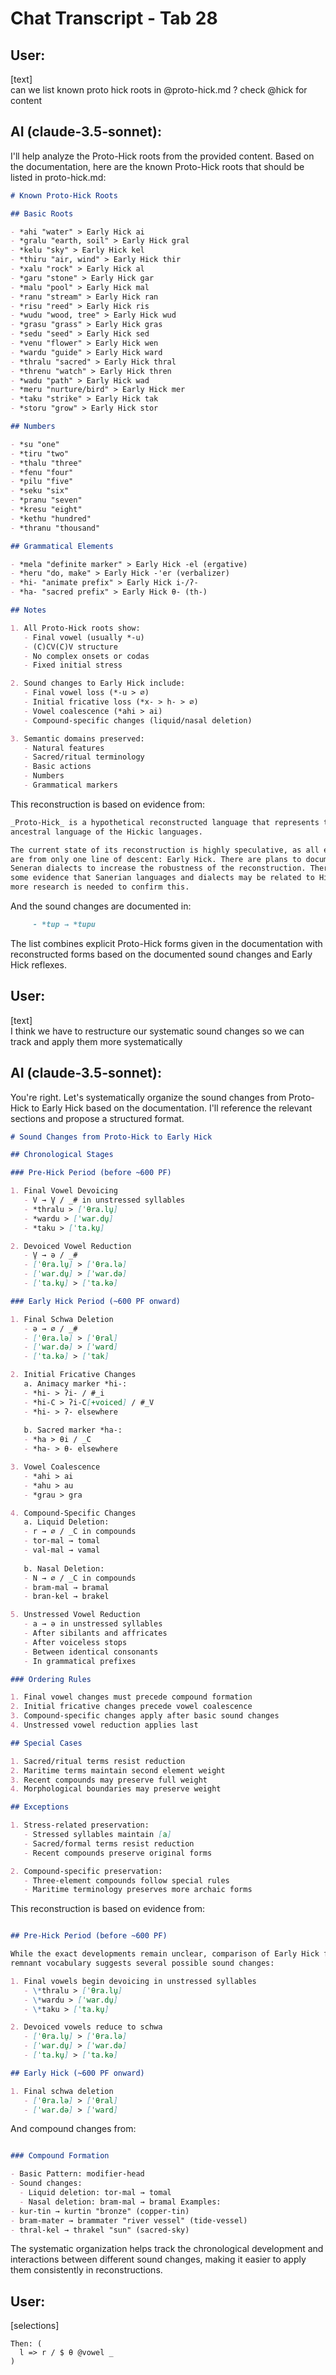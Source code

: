 # Chat Transcript - Tab 28

## User:


[text]  
can we list known proto hick roots in @proto-hick.md ? check @hick for content


## AI (claude-3.5-sonnet):

I'll help analyze the Proto-Hick roots from the provided content. Based on the documentation, here are the known Proto-Hick roots that should be listed in proto-hick.md:

```markdown:site/content/languages/hick/proto-hick.md
# Known Proto-Hick Roots

## Basic Roots

- *ahi "water" > Early Hick ai
- *gralu "earth, soil" > Early Hick gral 
- *kelu "sky" > Early Hick kel
- *thiru "air, wind" > Early Hick thir
- *xalu "rock" > Early Hick al
- *garu "stone" > Early Hick gar
- *malu "pool" > Early Hick mal
- *ranu "stream" > Early Hick ran
- *risu "reed" > Early Hick ris
- *wudu "wood, tree" > Early Hick wud
- *grasu "grass" > Early Hick gras
- *sedu "seed" > Early Hick sed
- *venu "flower" > Early Hick wen
- *wardu "guide" > Early Hick ward
- *thralu "sacred" > Early Hick thral
- *threnu "watch" > Early Hick thren
- *wadu "path" > Early Hick wad
- *meru "nurture/bird" > Early Hick mer
- *taku "strike" > Early Hick tak
- *storu "grow" > Early Hick stor

## Numbers

- *su "one" 
- *tiru "two"
- *thalu "three"
- *fenu "four"
- *pilu "five"
- *seku "six"
- *pranu "seven"
- *kresu "eight"
- *kethu "hundred"
- *thranu "thousand"

## Grammatical Elements

- *mela "definite marker" > Early Hick -el (ergative)
- *heru "do, make" > Early Hick -'er (verbalizer)
- *hi- "animate prefix" > Early Hick i-/ʔ-
- *ha- "sacred prefix" > Early Hick θ- (th-)

## Notes

1. All Proto-Hick roots show:
   - Final vowel (usually *-u)
   - (C)CV(C)V structure
   - No complex onsets or codas
   - Fixed initial stress

2. Sound changes to Early Hick include:
   - Final vowel loss (*-u > ∅)
   - Initial fricative loss (*x- > h- > ∅)
   - Vowel coalescence (*ahi > ai)
   - Compound-specific changes (liquid/nasal deletion)

3. Semantic domains preserved:
   - Natural features
   - Sacred/ritual terminology
   - Basic actions
   - Numbers
   - Grammatical markers
```

This reconstruction is based on evidence from:


```6:13:site/content/languages/hick/proto-hick.md
_Proto-Hick_ is a hypothetical reconstructed language that represents the
ancestral language of the Hickic languages.

The current state of its reconstruction is highly speculative, as all evidence
are from only one line of descent: Early Hick. There are plans to document more
Seneran dialects to increase the robustness of the reconstruction. There may be
some evidence that Sanerian languages and dialects may be related to Hickic, but
more research is needed to confirm this.
```


And the sound changes are documented in:


```92:175:site/content/languages/hick/proto-hick.md
     - *tup → *tupu
```


The list combines explicit Proto-Hick forms given in the documentation with reconstructed forms based on the documented sound changes and Early Hick reflexes.

## User:


[text]  
I think we have to restructure our systematic sound changes so we can track and apply them more systematically


## AI (claude-3.5-sonnet):

You're right. Let's systematically organize the sound changes from Proto-Hick to Early Hick based on the documentation. I'll reference the relevant sections and propose a structured format.

```markdown:site/content/languages/hick/proto-hick.md
# Sound Changes from Proto-Hick to Early Hick

## Chronological Stages

### Pre-Hick Period (before ~600 PF)

1. Final Vowel Devoicing
   - V → V̥ / _# in unstressed syllables
   - *thralu > [ˈθra.lu̥]
   - *wardu > [ˈwar.du̥]
   - *taku > [ˈta.ku̥]

2. Devoiced Vowel Reduction
   - V̥ → ə / _#
   - [ˈθra.lu̥] > [ˈθra.lə]
   - [ˈwar.du̥] > [ˈwar.də]
   - [ˈta.ku̥] > [ˈta.kə]

### Early Hick Period (~600 PF onward)

1. Final Schwa Deletion
   - ə → ∅ / _#
   - [ˈθra.lə] > [ˈθral]
   - [ˈwar.də] > [ˈward]
   - [ˈta.kə] > [ˈtak]

2. Initial Fricative Changes
   a. Animacy marker *hi-:
   - *hi- > ʔi- / #_i
   - *hi-C > ʔi-C[+voiced] / #_V
   - *hi- > ʔ- elsewhere
   
   b. Sacred marker *ha-:
   - *ha > θi / _C
   - *ha- > θ- elsewhere

3. Vowel Coalescence
   - *ahi > ai
   - *ahu > au
   - *grau > gra

4. Compound-Specific Changes
   a. Liquid Deletion:
   - r → ∅ / _C in compounds
   - tor-mal → tomal
   - val-mal → vamal
   
   b. Nasal Deletion:
   - N → ∅ / _C in compounds
   - bram-mal → bramal
   - bran-kel → brakel

5. Unstressed Vowel Reduction
   - a → ə in unstressed syllables
   - After sibilants and affricates
   - After voiceless stops
   - Between identical consonants
   - In grammatical prefixes

### Ordering Rules

1. Final vowel changes must precede compound formation
2. Initial fricative changes precede vowel coalescence
3. Compound-specific changes apply after basic sound changes
4. Unstressed vowel reduction applies last

## Special Cases

1. Sacred/ritual terms resist reduction
2. Maritime terms maintain second element weight
3. Recent compounds may preserve full weight
4. Morphological boundaries may preserve weight

## Exceptions

1. Stress-related preservation:
   - Stressed syllables maintain [a]
   - Sacred/formal terms resist reduction
   - Recent compounds preserve original forms

2. Compound-specific preservation:
   - Three-element compounds follow special rules
   - Maritime terminology preserves more archaic forms
```

This reconstruction is based on evidence from:


```32:52:site/content/languages/hick/early-hick/_index.md

## Pre-Hick Period (before ~600 PF)

While the exact developments remain unclear, comparison of Early Hick forms with
remnant vocabulary suggests several possible sound changes:

1. Final vowels begin devoicing in unstressed syllables
   - \*thralu > [ˈθra.lu̥]
   - \*wardu > [ˈwar.du̥]
   - \*taku > [ˈta.ku̥]

2. Devoiced vowels reduce to schwa
   - [ˈθra.lu̥] > [ˈθra.lə]
   - [ˈwar.du̥] > [ˈwar.də]
   - [ˈta.ku̥] > [ˈta.kə]

## Early Hick (~600 PF onward)

1. Final schwa deletion
   - [ˈθra.lə] > [ˈθral]
   - [ˈwar.də] > [ˈward]
```


And compound changes from:


```663:672:site/content/languages/hick/early-hick/_index.md

### Compound Formation

- Basic Pattern: modifier-head
- Sound changes:
  - Liquid deletion: tor-mal → tomal
  - Nasal deletion: bram-mal → bramal Examples:
- kur-tin → kurtin "bronze" (copper-tin)
- bram-mater → brammater "river vessel" (tide-vessel)
- thral-kel → thrakel "sun" (sacred-sky)
```


The systematic organization helps track the chronological development and interactions between different sound changes, making it easier to apply them consistently in reconstructions.

## User:


[selections]  
```plaintext
Then: (
  l => r / $ θ @vowel _
)
```

